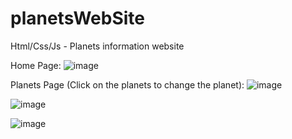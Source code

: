 # planetsWebSite
Html/Css/Js - Planets information website

Home Page:
![image](https://github.com/SuperMoooo/planetsWebSite/assets/134961694/62fd6dae-9c20-4c4f-b9c9-cb956cb19da0)

Planets Page (Click on the planets to change the planet):
![image](https://github.com/SuperMoooo/planetsWebSite/assets/134961694/aa14f6dc-7feb-4ed1-a828-8ac33273633d)

![image](https://github.com/SuperMoooo/planetsWebSite/assets/134961694/0433cf93-8236-4833-b09c-47fa64c37b81)

![image](https://github.com/SuperMoooo/planetsWebSite/assets/134961694/7d8b948c-f4b8-49f3-8168-1aafb5f8a77e)
